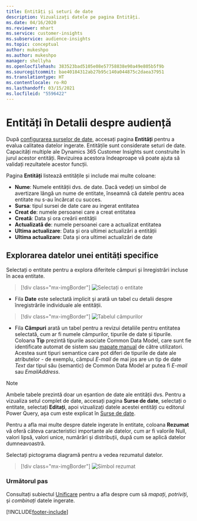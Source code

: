 ```yaml
---
title: Entități și seturi de date
description: Vizualizați datele pe pagina Entități.
ms.date: 04/16/2020
ms.reviewer: mhart
ms.service: customer-insights
ms.subservice: audience-insights
ms.topic: conceptual
author: mukeshpo
ms.author: mukeshpo
manager: shellyha
ms.openlocfilehash: 383523bad5105e08e57758838e90a49e805b5f9b
ms.sourcegitcommit: bae40184312ab27b95c140a044875c2daea37951
ms.translationtype: HT
ms.contentlocale: ro-RO
ms.lasthandoff: 03/15/2021
ms.locfileid: "5596422"
---
```

# <a name="entities-in-audience-insights"></a>Entități în Detalii despre audiență

După [configurarea surselor de date](data-sources.md), accesați pagina **Entități** pentru a evalua calitatea datelor ingerate. Entitățile sunt considerate seturi de date. Capacități multiple ale Dynamics 365 Customer Insights sunt construite în jurul acestor entități. Revizuirea acestora îndeaproape vă poate ajuta să validați rezultatele acestor funcții.

Pagina **Entități** listează entitățile și include mai multe coloane:

- **Nume**: Numele entității dvs. de date. Dacă vedeți un simbol de avertizare lângă un nume de entitate, înseamnă că datele pentru acea entitate nu s-au încărcat cu succes.
- **Sursa**: tipul sursei de date care au ingerat entitatea
- **Creat de**: numele persoanei care a creat entitatea
- **Creată**: Data și ora creării entității
- **Actualizată de**: numele persoanei care a actualizat entitatea
- **Ultima actualizare**: Data și ora ultimei actualizări a entității
- **Ultima actualizare**: Data și ora ultimei actualizări de date

## <a name="exploring-a-specific-entitys-data"></a>Explorarea datelor unei entități specifice

Selectați o entitate pentru a explora diferitele câmpuri și înregistrări incluse în acea entitate.

> [!div class="mx-imgBorder"]
> ![Selectați o entitate](media/data-manager-entities-data.png "Selectați o entitate")

- Fila **Date** este selectată implicit și arată un tabel cu detalii despre înregistrările individuale ale entității.

> [!div class="mx-imgBorder"]
> ![Tabelul câmpurilor](media/data-manager-entities-fields.PNG "Tabelul câmpurilor")

- Fila **Câmpuri** arată un tabel pentru a revizui detaliile pentru entitatea selectată, cum ar fi numele câmpurilor, tipurile de date și tipurile. Coloana **Tip** prezintă tipurile asociate Common Data Model, care sunt fie identificate automat de sistem sau [mapate manual](map-entities.md) de către utilizatori. Acestea sunt tipuri semantice care pot diferi de tipurile de date ale atributelor - de exemplu, câmpul *E-mail* de mai jos are un tip de date *Text* dar tipul său (semantic) de Common Data Model ar putea fi *E-mail* sau *EmailAddress*.

> [!NOTE]
> Ambele tabele prezintă doar un eșantion de date ale entității dvs. Pentru a vizualiza setul complet de date, accesați pagina **Surse de date**, selectați o entitate, selectați **Editați**, apoi vizualizați datele acestei entități cu editorul Power Query, așa cum este explicat în [Surse de date](data-sources.md).

Pentru a afla mai multe despre datele ingerate în entitate, coloana **Rezumat** vă oferă câteva caracteristici importante ale datelor, cum ar fi valorile Null, valori lipsă, valori unice, numărări și distribuții, după cum se aplică datelor dumneavoastră.

Selectați pictograma diagramă pentru a vedea rezumatul datelor.

> [!div class="mx-imgBorder"]
> ![Simbol rezumat](media/data-manager-entities-summary.png "Tabel Rezumat date")

### <a name="next-step"></a>Următorul pas

Consultați subiectul [Unificare](data-unification.md) pentru a afla despre cum să *mapați*, *potriviți*, și *combinați* datele ingerate.


[!INCLUDE[footer-include](../includes/footer-banner.md)]